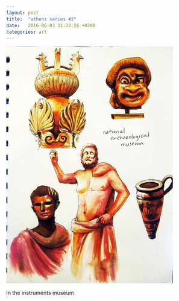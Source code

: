 ```yaml
---
layout: post
title:  "athens series #2"
date:   2016-06-03 11:22:56 +0200
categories: art
---
```

<img src="/art/all/athens-museum.jpg">

In the instruments museum